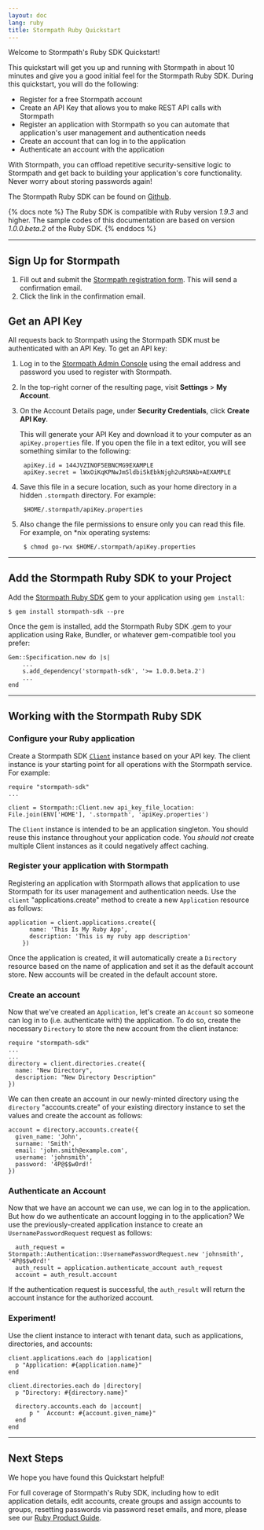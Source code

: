 ```yaml
---
layout: doc
lang: ruby
title: Stormpath Ruby Quickstart
---
```


Welcome to Stormpath's Ruby SDK Quickstart!

This quickstart will get you up and running with Stormpath in about 10 minutes and give you a good initial feel for the Stormpath Ruby SDK.  During this quickstart, you will do the following:

* Register for a free Stormpath account
* Create an API Key that allows you to make REST API calls with Stormpath
* Register an application with Stormpath so you can automate that application's user management and authentication needs
* Create an account that can log in to the application
* Authenticate an account with the application

With Stormpath, you can offload repetitive security-sensitive logic to Stormpath and get back to building your application's core functionality.  Never worry about storing passwords again!

The Stormpath Ruby SDK can be found on [Github](https://github.com/stormpath/stormpath-sdk-ruby).

{% docs note %}
The Ruby SDK is compatible with Ruby version *1.9.3* and higher. The sample codes of this documentation are based on version *1.0.0.beta.2* of the Ruby SDK.
{% enddocs %}

***

## Sign Up for Stormpath

1. Fill out and submit the [Stormpath registration form](https://api.stormpath.com/register).  This will send a confirmation email.
2. Click the link in the confirmation email.

## <a name="apiKey"></a> Get an API Key

All requests back to Stormpath using the Stormpath SDK must be authenticated with an API Key. To get an API key:

1. Log in to the [Stormpath Admin Console](https://api.stormpath.com) using the email address and password you used to register with Stormpath.

2. In the top-right corner of the resulting page, visit **Settings** > **My Account**.

    <!-- TODO: SCREENSHOT (arrow calling attention to the 'My Accounts' menu item)   -->

3. On the Account Details page, under **Security Credentials**, click **Create API Key**.

    <!-- TODO: SCREENSHOT (arrow calling attention to the 'Create API Key' button) -->

    This will generate your API Key and download it to your computer as an `apiKey.properties` file. If you open the file in a text editor, you will see something similar to the following:

        apiKey.id = 144JVZINOF5EBNCMG9EXAMPLE
        apiKey.secret = lWxOiKqKPNwJmSldbiSkEbkNjgh2uRSNAb+AEXAMPLE

4. Save this file in a secure location, such as your home directory in a hidden `.stormpath` directory. For example:

        $HOME/.stormpath/apiKey.properties

5. Also change the file permissions to ensure only you can read this file. For example, on \*nix operating systems:

        $ chmod go-rwx $HOME/.stormpath/apiKey.properties

***

## Add the Stormpath Ruby SDK to your Project

Add the [Stormpath Ruby SDK](https://github.com/stormpath/stormpath-sdk-ruby) gem to your application using `gem install`:

    $ gem install stormpath-sdk --pre

Once the gem is installed, add the Stormpath Ruby SDK .gem to your application using Rake, Bundler, or whatever gem-compatible tool you prefer:

    Gem::Specification.new do |s|
        ...
        s.add_dependency('stormpath-sdk', '>= 1.0.0.beta.2')
        ...
    end

***

## Working with the Stormpath Ruby SDK

### Configure your Ruby application

Create a Stormpath SDK [`Client`](http://www.stormpath.com/docs/ruby/product-guide#Client) instance based on your API key. The client instance is your starting point for all operations with the Stormpath service. For example:

    require "stormpath-sdk"
    ...

    client = Stormpath::Client.new api_key_file_location: File.join(ENV['HOME'], '.stormpath', 'apiKey.properties')

The `Client` instance is intended to be an application singleton. You should reuse this instance throughout your application code. You *should not* create multiple Client instances as it could negatively affect caching.

### Register your application with Stormpath

Registering an application with Stormpath allows that application to use Stormpath for its user management and authentication needs. Use the `client` "applications.create" method to create a new `Application` resource as follows:

    application = client.applications.create({
          name: 'This Is My Ruby App',
          description: 'This is my ruby app description'
        })

Once the application is created, it will automatically create a `Directory` resource based on the name of application and set it as the default account store. New accounts will be created in the default account store.

### Create an account

Now that we've created an `Application`, let's create an `Account` so someone can log in to (i.e. authenticate with) the application. To do so, create the necessary `Directory` to store the new account from the client instance:

    require "stormpath-sdk"
    ...
    ...
    directory = client.directories.create({
      name: "New Directory",
      description: "New Directory Description"
    })
        
We can then create an account in our newly-minted directory using the `directory` "accounts.create" of your existing directory instance to set the values and create the account as follows:

    account = directory.accounts.create({ 
      given_name: 'John',
      surname: 'Smith',
      email: 'john.smith@example.com',
      username: 'johnsmith',
      password: '4P@$$w0rd!'
    })

### Authenticate an Account

Now that we have an account we can use, we can log in to the application. But how do we authenticate an account logging in to the application? We use the previously-created application instance to create an `UsernamePasswordRequest` request as follows:

      auth_request = Stormpath::Authentication::UsernamePasswordRequest.new 'johnsmith', '4P@$$w0rd!'
      auth_result = application.authenticate_account auth_request
      account = auth_result.account

If the authentication request is successful, the `auth_result` will return the account instance for the authorized account.

### Experiment! 

Use the client instance to interact with tenant data, such as applications, directories, and accounts:

    client.applications.each do |application|
      p "Application: #{application.name}"
    end

    client.directories.each do |directory|
      p "Directory: #{directory.name}"

      directory.accounts.each do |account|
          p "  Account: #{account.given_name}"
      end
    end

***

## Next Steps

We hope you have found this Quickstart helpful!

For full coverage of Stormpath's Ruby SDK, including how to edit application details, edit accounts, create groups and assign accounts to groups, resetting passwords via password reset emails, and more, please see our [Ruby Product Guide](http://www.stormpath.com/docs/ruby/product-guide).

